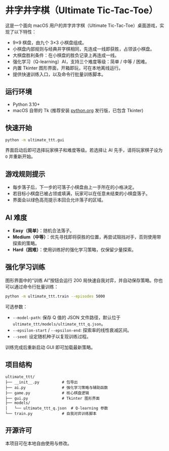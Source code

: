 # 井字井字棋（Ultimate Tic-Tac-Toe）

这是一个面向 macOS 用户的井字井字棋（Ultimate Tic-Tac-Toe）桌面游戏，实现了以下特性：

- 9×9 棋盘，由九个 3×3 小棋盘组成。
- 小棋盘内部规则与经典井字棋相同，先连成一线即获胜，占领该小棋盘。
- 大棋盘胜利条件：在小棋盘的胜负记录上再连成一线。
- 强化学习（Q-learning）AI，支持三个难度等级：简单 / 中等 / 困难。
- 内置 Tkinter 图形界面，开箱即玩，可在本地离线运行。
- 提供快速训练入口，以及命令行批量训练脚本。

## 运行环境

- Python 3.10+
- macOS 自带的 Tk (推荐安装 [python.org](https://www.python.org/downloads/mac-osx/) 发行版，已包含 Tkinter)

## 快速开始

```bash
python -m ultimate_ttt.gui
```

界面启动后即可选择玩家棋子和难度等级。若选择让 AI 先手，请将玩家棋子设为 `O` 并重新开始。

## 游戏规则提示

- 每步落子后，下一步的可落子小棋盘由上一手所在的小格决定。
- 若目标小棋盘已被占领或填满，玩家可以在任意未结束的小棋盘落子。
- 界面会以绿色高亮提示本回合允许落子的区域。

## AI 难度

- **Easy（简单）**：随机合法落子。
- **Medium（中等）**：优先寻找即将获胜的位置，再尝试阻挡对手，否则使用带探索的策略。
- **Hard（困难）**：使用训练好的强化学习策略，仅保留少量探索。

## 强化学习训练

图形界面中的“训练 AI”按钮会运行 200 局快速自我对弈，并自动保存策略。你也可以通过命令行批量训练：

```bash
python -m ultimate_ttt.train --episodes 5000
```

可选参数：

- `--model-path`: 保存 Q 值的 JSON 文件路径，默认位于 `ultimate_ttt/models/ultimate_ttt_q.json`。
- `--epsilon-start` / `--epsilon-end`: 探索率的线性衰减区间。
- `--seed`: 设定随机种子以复现训练过程。

训练完成后重新启动 GUI 即可加载最新策略。

## 项目结构

```
ultimate_ttt/
├── __init__.py          # 包导出
├── ai.py                # 强化学习策略与辅助函数
├── game.py              # 核心棋盘逻辑
├── gui.py               # Tkinter 图形界面
├── models/
│   └── ultimate_ttt_q.json  # Q-learning 参数
└── train.py             # 自我对弈训练脚本
```

## 开源许可

本项目可在本地自由使用与修改。
